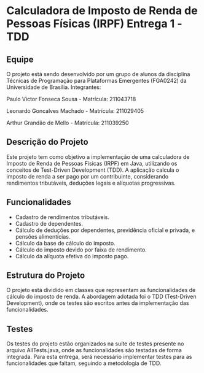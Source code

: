 #  Calculadora de Imposto de Renda de Pessoas Físicas (IRPF) Entrega 1 -TDD

## Equipe
O projeto está sendo desenvolvido por um grupo de alunos da disciplina Técnicas de Programação para Plataformas Emergentes (FGA0242) da Universidade de Brasília.
Integrantes:

Paulo Victor Fonseca Sousa - Matrícula: 211043718

Leonardo Goncalves Machado - Matrícula: 211029405

Arthur Grandão de Mello - Matrícula: 211039250

## Descrição do Projeto
Este projeto tem como objetivo a implementação de uma calculadora de Imposto de Renda de Pessoas Físicas (IRPF) em Java, utilizando os conceitos de Test-Driven Development (TDD). A aplicação calcula o imposto de renda a ser pago por um contribuinte, considerando rendimentos tributáveis, deduções legais e alíquotas progressivas.

## Funcionalidades
- Cadastro de rendimentos tributáveis.
- Cadastro de dependentes.
- Cálculo de deduções por dependentes, previdência oficial e privada, e pensões alimentícias.
- Cálculo da base de cálculo do imposto.
- Cálculo do imposto devido por faixa de rendimento.
- Cálculo da alíquota efetiva do imposto pago.

## Estrutura do Projeto
 O projeto está dividido em classes que representam as funcionalidades de cálculo do imposto de renda. A abordagem adotada foi o TDD (Test-Driven Development), onde os testes são escritos antes da implementação das funcionalidades.


## Testes
Os testes do projeto estão organizados na suíte de testes presente no arquivo AllTests.java, onde as funcionalidades são testadas de forma integrada. Para esta entrega, será necessário implementar testes para as funcionalidades que faltam, seguindo a metodologia de TDD.



